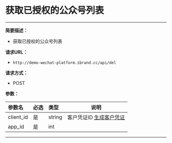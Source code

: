   
# 获取已授权的公众号列表
****    
    
**简要描述：** 

- 获取已授权的公众号列表

**请求URL：** 
- `http://demo-wechat-platform.ibrand.cc/api/del`

  
**请求方式：**
- POST 

**参数：** 

|参数名|必选|类型|说明|
|:----    |:---|:----- |-----   |
|client_id |是  |string | 客户凭证ID [生成客户凭证](/docs/{{type}}/{{version}}/client) |
|app_id |是  |int |  |


  **** 




